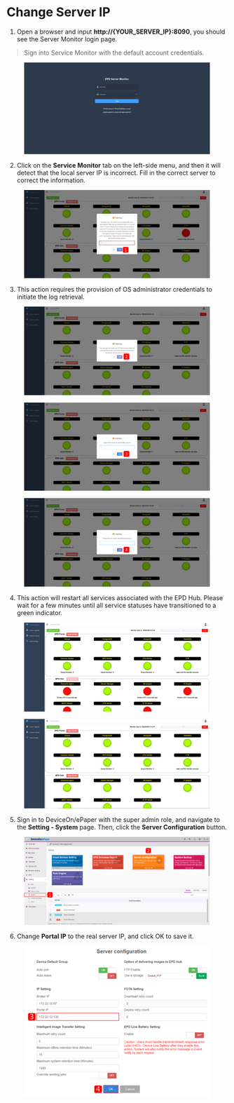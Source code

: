 # Change Server IP

1. Open a browser and input **http://{YOUR\_SERVER\_IP}:8090**, you should see the Server Monitor login page.

> Sign into Service Monitor with the default account credentials.

<figure><img src="../../../.gitbook/assets/image (184).png" alt=""><figcaption></figcaption></figure>

2. Click on the **Service Monitor** tab on the left-side menu, and then it will detect that the local server IP is incorrect. Fill in the correct server to correct the information.

<figure><img src="../../../.gitbook/assets/image (425).png" alt=""><figcaption></figcaption></figure>

3. This action requires the provision of OS administrator credentials to initiate the log retrieval.&#x20;

<figure><img src="../../../.gitbook/assets/image (30).png" alt=""><figcaption></figcaption></figure>

<figure><img src="../../../.gitbook/assets/image (31).png" alt=""><figcaption></figcaption></figure>

<figure><img src="../../../.gitbook/assets/image (32).png" alt=""><figcaption></figcaption></figure>

4. This action will restart all services associated with the EPD Hub. Please wait for a few minutes until all service statuses have transitioned to a green indicator.

<figure><img src="../../../.gitbook/assets/image (410).png" alt=""><figcaption></figcaption></figure>

<figure><img src="../../../.gitbook/assets/image (411).png" alt=""><figcaption></figcaption></figure>

5. Sign in to DeviceOn/ePaper with the super admin role, and navigate to the **Setting - System** page. Then, click the **Server Configuration** button.

<figure><img src="../../../.gitbook/assets/image (18).png" alt=""><figcaption></figcaption></figure>

6. Change **Portal IP** to the real server IP, and click OK to save it.

<figure><img src="../../../.gitbook/assets/image (20).png" alt=""><figcaption></figcaption></figure>

